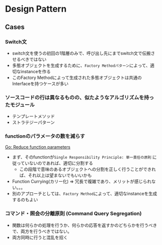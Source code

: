 # Design Pattern

## Cases
### Switch文
- switch文を使うの初回の1階層のみで、呼び出し先にまでswitch文で伝搬させるべきではない
- 多態オブジェクトを生成するために、`Factory Methodパターン`によって、適切なinstanceを作る
- このFactory Methodによって生成された多態オブジェクトは共通のInterfaceを持つケースが多い


### ソースコードの行は異なるものの、似たようなアルゴリズムを持ったモジュール

- テンプレートメソッド
- ストラテジーパターン

### functionのパラメータの数を減らす
[Go: Reduce function parameters](https://medium.com/@meeusdylan/go-reduce-function-parameters-19b785a87a59)

- まず、そのfunctionが`Single Responsibility Principle: 単一責任の原則` に従っていないのであれば、適切に分割する
  - この段階で意味のあるオブジェクトへの分割を正しく行うことができれば、それ以上は望まないでもいいかも
- Function Currying(カリー化) => 冗長で複雑であり、メリットが感じられない。。。
- 別のアプローチとしては、`Factory Method`によって、適切なinstanceを生成するのもよい

### コマンド・照会の分離原則 (Command Query Segregation)
- 関数は何らかの処理を行うか、何らかの応答を返すかのどちらかを行うべきで、両方を行うべきではない。
- 両方同時に行うと混乱を招く

